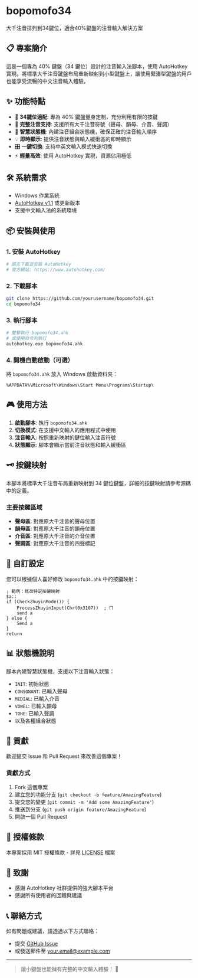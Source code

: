 # bopomofo34

大千注音排列到34鍵位，適合40%鍵盤的注音輸入解決方案

## 📋 專案簡介

這是一個專為 40% 鍵盤（34 鍵位）設計的注音輸入法腳本，使用 AutoHotkey 實現。將標準大千注音鍵盤布局重新映射到小型鍵盤上，讓使用緊湊型鍵盤的用戶也能享受流暢的中文注音輸入體驗。

## ✨ 功能特點

- 🎯 **34鍵位適配**: 專為 40% 鍵盤量身定制，充分利用有限的按鍵
- 📝 **完整注音支持**: 支援所有大千注音符號（聲母、韻母、介音、聲調）
- 🔄 **智慧狀態機**: 內建注音組合狀態機，確保正確的注音輸入順序
- 💡 **即時顯示**: 提供注音狀態與輸入緩衝區的即時顯示
- 🎛️ **一鍵切換**: 支持中英文輸入模式快速切換
- ⚡ **輕量高效**: 使用 AutoHotkey 實現，資源佔用極低

## 🛠️ 系統需求

- Windows 作業系統
- [AutoHotkey v1.1](https://www.autohotkey.com/) 或更新版本
- 支援中文輸入法的系統環境

## 📦 安裝與使用

### 1. 安裝 AutoHotkey
```bash
# 請先下載並安裝 AutoHotkey
# 官方網站: https://www.autohotkey.com/
```

### 2. 下載腳本
```bash
git clone https://github.com/yourusername/bopomofo34.git
cd bopomofo34
```

### 3. 執行腳本
```bash
# 雙擊執行 bopomofo34.ahk
# 或使用命令列執行
autohotkey.exe bopomofo34.ahk
```

### 4. 開機自動啟動（可選）
將 `bopomofo34.ahk` 放入 Windows 啟動資料夾：
```
%APPDATA%\Microsoft\Windows\Start Menu\Programs\Startup\
```

## 🎮 使用方法

1. **啟動腳本**: 執行 `bopomofo34.ahk`
2. **切換模式**: 在支援中文輸入的應用程式中使用
3. **注音輸入**: 按照重新映射的鍵位輸入注音符號
4. **狀態顯示**: 腳本會顯示當前注音狀態和輸入緩衝區

## 🗝️ 按鍵映射

本腳本將標準大千注音布局重新映射到 34 鍵位鍵盤，詳細的按鍵映射請參考源碼中的定義。

### 主要按鍵區域
- **聲母區**: 對應原大千注音的聲母位置
- **韻母區**: 對應原大千注音的韻母位置
- **介音區**: 對應原大千注音的介音位置
- **聲調區**: 對應原大千注音的四聲標記

## 🔧 自訂設定

您可以根據個人喜好修改 `bopomofo34.ahk` 中的按鍵映射：

```autohotkey
; 範例：修改特定按鍵映射
$a::
if (CheckZhuyinMode()) {
    ProcessZhuyinInput(Chr(0x3107))  ; ㄇ
    send a
} else {
    Send a
}
return
```

## 📊 狀態機說明

腳本內建智慧狀態機，支援以下注音輸入狀態：
- `INIT`: 初始狀態
- `CONSONANT`: 已輸入聲母
- `MEDIAL`: 已輸入介音
- `VOWEL`: 已輸入韻母
- `TONE`: 已輸入聲調
- 以及各種組合狀態

## 🤝 貢獻

歡迎提交 Issue 和 Pull Request 來改善這個專案！

### 貢獻方式
1. Fork 這個專案
2. 建立您的功能分支 (`git checkout -b feature/AmazingFeature`)
3. 提交您的變更 (`git commit -m 'Add some AmazingFeature'`)
4. 推送到分支 (`git push origin feature/AmazingFeature`)
5. 開啟一個 Pull Request

## 📄 授權條款

本專案採用 MIT 授權條款 - 詳見 [LICENSE](LICENSE) 檔案

## 🙏 致謝

- 感謝 AutoHotkey 社群提供的強大腳本平台
- 感謝所有使用者的回饋與建議

## 📞 聯絡方式

如有問題或建議，請透過以下方式聯絡：
- 提交 [GitHub Issue](https://github.com/yourusername/bopomofo34/issues)
- 或發送郵件至 your.email@example.com

---

> 讓小鍵盤也能擁有完整的中文輸入體驗！ 🚀


